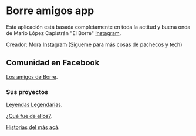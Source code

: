 # Borre amigos app

Esta aplicación está basada completamente en toda la actitud y buena onda de Mario López Capistrán "El Borre" [Instagram](https://www.instagram.com/mariolopezcapi).

Creador: Mora [Instagram](https://www.instagram.com/ladelaintuicion) (Sigueme para más cosas de pachecos y tech)

## Comunidad en Facebook

[Los amigos de Borre](https://www.facebook.com/groups/280809279600262).

### Sus proyectos

[Leyendas Legendarias](https://www.youtube.com/channel/UCugC9R-gE-6mgUgIqNy387Q).

[¿Qué fue de ellos?](https://www.youtube.com/channel/UCKxteDMWj-d7JDpkTwMxUIQ).

[Historias del más acá](https://www.youtube.com/results?search_query=historias+del+mas+aca).

